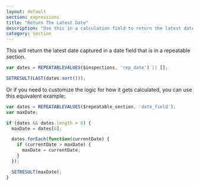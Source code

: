 ```yaml
---
layout: default
section: expressions
title: "Return The Latest Date"
description: "Use this in a calculation field to return the latest date captured in a date field in repeatable section"
category: section
---
```


This will return the latest date captured in a date field that is in a repeatable section.

```js
var dates = REPEATABLEVALUES($inspections, 'rep_date') || [];

SETRESULT(LAST(dates.sort()));
```

Or if you need to customize the logic for how it gets calculated, you can use this equivalent example:

```js
var dates = REPEATABLEVALUES($repeatable_section, 'date_field');
var maxDate;

if (dates && dates.length > 0) {
  maxDate = dates[0];

  dates.forEach(function(currentDate) {
    if (currentDate > maxDate) {
      maxDate = currentDate;
    }
  });

  SETRESULT(maxDate);
}
```
